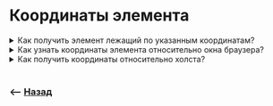 # Координаты элемента

<details>
<summary> Как получить элемент лежащий по указанным координатам?</summary>

![illustration](https://raw.githubusercontent.com/webster6667/documentation/master/documentation-data/illustrations/dd-up.svg)

```javascript
document.elementFromPoint(x, y);
```

![illustration](https://raw.githubusercontent.com/webster6667/documentation/master/documentation-data/illustrations/dd-down.svg)

</details>

<details>
<summary> Как узнать координаты элемента относительно окна браузера?</summary>

![illustration](https://raw.githubusercontent.com/webster6667/documentation/master/documentation-data/illustrations/dd-up.svg)

```javascript
elem.getBoundingClientRect()
```

👆 Возвращает размеры и координаты относительно окна    

![illustration](https://raw.githubusercontent.com/webster6667/documentation/master/documentation-data/illustrations/dd-down.svg)

</details>

<details>
<summary> Как получить координаты относительно холста?</summary>

![illustration](https://raw.githubusercontent.com/webster6667/documentation/master/documentation-data/illustrations/dd-up.svg)

Прибавить к координатам относительно окна, оставшуйся часть холста  

```javascript
// получаем координаты элемента в контексте документа
function getCoords(elem) {
  let box = elem.getBoundingClientRect();

  return {
    top: box.top + window.pageYOffset,
    right: box.right + window.pageXOffset,
    bottom: box.bottom + window.pageYOffset,
    left: box.left + window.pageXOffset
  };
}
```

![illustration](https://raw.githubusercontent.com/webster6667/documentation/master/documentation-data/illustrations/dd-down.svg)

</details>

<br>

### ⟵ **<a href="../../readme.md">Назад</a>**